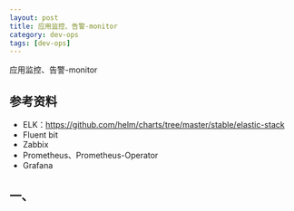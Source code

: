 ```yaml
---
layout: post
title: 应用监控、告警-monitor
category: dev-ops
tags: [dev-ops]
---
```


应用监控、告警-monitor

## 参考资料
- ELK：https://github.com/helm/charts/tree/master/stable/elastic-stack
- Fluent bit
- Zabbix
- Prometheus、Prometheus-Operator
- Grafana 

## 一、